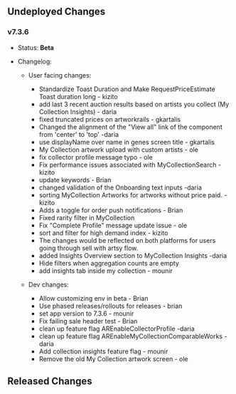 ## Undeployed Changes

### v7.3.6

- Status: **Beta**
- Changelog:

  - User facing changes:

    - Standardize Toast Duration and Make RequestPriceEstimate Toast duration long - kizito
    - add last 3 recent auction results based on artists you collect (My Collection Insights) - daria
    - fixed truncated prices on artworkrails - gkartalis
    - Changed the alignment of the "View all" link of the <SectionTitle/> component from 'center' to 'top' -daria
    - use displayName over name in genes screen title - gkartalis
    - My Collection artwork upload with custom artists - ole
    - fix collector profile message typo - ole
    - Fix performance issues associated with MyCollectionSearch - kizito
    - update keywords - Brian
    - changed validation of the Onboarding text inputs -daria
    - sorting MyCollection Artworks for artworks without price paid. - kizito
    - Adds a toggle for order push notifications - Brian
    - Fixed rarity filter in MyCollection
    - Fix "Complete Profile" message update issue - ole
    - sort and filter for high demand index - kizito
    - The changes would be reflected on both platforms for users going through sell with artsy flow.
    - added Insights Overview section to MyCollection Insights -daria
    - Hide filters when aggregation counts are empty
    - add insights tab inside my collection - mounir

  - Dev changes:
    - Allow customizing env in beta - Brian
    - Use phased releases/rollouts for releases - brian
    - set app version to 7.3.6 - mounir
    - Fix failing sale header test - Brian
    - clean up feature flag AREnableCollectorProfile -daria
    - clean up feature flag AREnableMyCollectionComparableWorks -daria
    - Add collection insights feature flag - mounir
    - Remove the old My Collection artwork screen - ole

<!-- DO NOT CHANGE -->

## Released Changes
